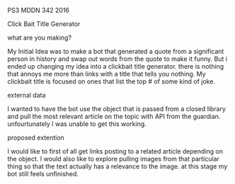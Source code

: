 PS3 MDDN 342 2016

Click Bait Title Generator

what are you making?

My Initial Idea was to make a bot that generated a quote from a significant person in history and swap out words from the quote to make it funny. But i ended up changing my idea into a clickbait title generator. there is nothing that annoys me more than links with a title that tells you nothing. My clickbait title is focused on ones that list the top # of some kind of joke. 

external data

I wanted to have the bot use the object that is passed from a closed library and pull the most relevant article on the topic with API from the guardian. unfourtunately I was unable to get this working. 

proposed extention

I would like to first of all get links posting to a related article depending on the object. I would also like to explore pulling images from that particular thing so that the text actually has a relevance to the image. at this stage my bot still feels unfinished.



